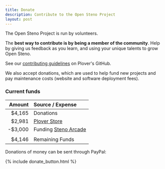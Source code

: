 ```yaml
---
title: Donate
description: Contribute to the Open Steno Project
layout: post
---
```


The Open Steno Project is run by volunteers.

The **best way to contribute is by being a member of the community**. Help by giving us feedback as you learn, and using your unique talents to grow Open Steno.

See our [contributing guidelines](https://github.com/openstenoproject/plover#contributing) on Plover's GitHub.

We also accept donations, which are used to help fund new projects and pay maintenance costs (website and software deployment fees).

### Current funds

| Amount |Source / Expense |
|-------:|:----------------|
| $4,165 | Donations       |
| $2,981 | [Plover Store](http://plover.deco-craft.com/) |
| -$3,000| Funding [Steno Arcade](http://store.steampowered.com/app/449000/Steno_Arcade/) |
|        |                 |
| $4,146 | Remaining Funds |

Donations of money can be sent through PayPal: 

{% include donate_button.html %}
